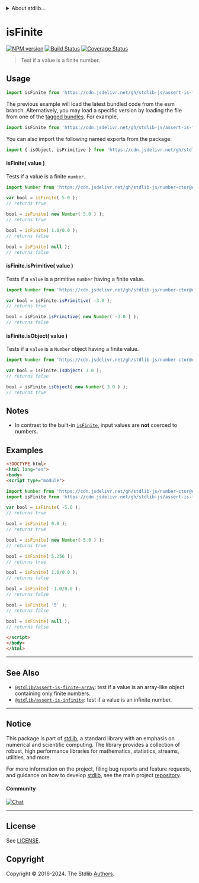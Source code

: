<!--

@license Apache-2.0

Copyright (c) 2018 The Stdlib Authors.

Licensed under the Apache License, Version 2.0 (the "License");
you may not use this file except in compliance with the License.
You may obtain a copy of the License at

   http://www.apache.org/licenses/LICENSE-2.0

Unless required by applicable law or agreed to in writing, software
distributed under the License is distributed on an "AS IS" BASIS,
WITHOUT WARRANTIES OR CONDITIONS OF ANY KIND, either express or implied.
See the License for the specific language governing permissions and
limitations under the License.

-->


<details>
  <summary>
    About stdlib...
  </summary>
  <p>We believe in a future in which the web is a preferred environment for numerical computation. To help realize this future, we've built stdlib. stdlib is a standard library, with an emphasis on numerical and scientific computation, written in JavaScript (and C) for execution in browsers and in Node.js.</p>
  <p>The library is fully decomposable, being architected in such a way that you can swap out and mix and match APIs and functionality to cater to your exact preferences and use cases.</p>
  <p>When you use stdlib, you can be absolutely certain that you are using the most thorough, rigorous, well-written, studied, documented, tested, measured, and high-quality code out there.</p>
  <p>To join us in bringing numerical computing to the web, get started by checking us out on <a href="https://github.com/stdlib-js/stdlib">GitHub</a>, and please consider <a href="https://opencollective.com/stdlib">financially supporting stdlib</a>. We greatly appreciate your continued support!</p>
</details>

# isFinite

[![NPM version][npm-image]][npm-url] [![Build Status][test-image]][test-url] [![Coverage Status][coverage-image]][coverage-url] <!-- [![dependencies][dependencies-image]][dependencies-url] -->

> Test if a value is a finite number.



<section class="usage">

## Usage

<!-- eslint-disable stdlib/no-redeclare -->

```javascript
import isFinite from 'https://cdn.jsdelivr.net/gh/stdlib-js/assert-is-finite@esm/index.mjs';
```
The previous example will load the latest bundled code from the esm branch. Alternatively, you may load a specific version by loading the file from one of the [tagged bundles](https://github.com/stdlib-js/assert-is-finite/tags). For example,

```javascript
import isFinite from 'https://cdn.jsdelivr.net/gh/stdlib-js/assert-is-finite@v0.2.2-esm/index.mjs';
```

You can also import the following named exports from the package:

```javascript
import { isObject, isPrimitive } from 'https://cdn.jsdelivr.net/gh/stdlib-js/assert-is-finite@esm/index.mjs';
```

#### isFinite( value )

Tests if a value is a finite `number`.

<!-- eslint-disable stdlib/no-redeclare, no-new-wrappers -->

```javascript
import Number from 'https://cdn.jsdelivr.net/gh/stdlib-js/number-ctor@esm/index.mjs';

var bool = isFinite( 5.0 );
// returns true

bool = isFinite( new Number( 5.0 ) );
// returns true

bool = isFinite( 1.0/0.0 );
// returns false

bool = isFinite( null );
// returns false
```

#### isFinite.isPrimitive( value )

Tests if a `value` is a primitive `number` having a finite value.

<!-- eslint-disable stdlib/no-redeclare, no-new-wrappers -->

```javascript
import Number from 'https://cdn.jsdelivr.net/gh/stdlib-js/number-ctor@esm/index.mjs';

var bool = isFinite.isPrimitive( -3.0 );
// returns true

bool = isFinite.isPrimitive( new Number( -3.0 ) );
// returns false
```

#### isFinite.isObject( value )

Tests if a `value` is a `Number` object having a finite value.

<!-- eslint-disable stdlib/no-redeclare, no-new-wrappers -->

```javascript
import Number from 'https://cdn.jsdelivr.net/gh/stdlib-js/number-ctor@esm/index.mjs';

var bool = isFinite.isObject( 3.0 );
// returns false

bool = isFinite.isObject( new Number( 3.0 ) );
// returns true
```

</section>

<!-- /.usage -->

<section class="notes">

## Notes

-   In contrast to the built-in [`isFinite`][mdn-is-finite], input values are **not** coerced to numbers.

</section>

<!-- /.notes -->

<section class="examples">

## Examples

<!-- eslint-disable stdlib/no-redeclare, no-new-wrappers -->

<!-- eslint no-undef: "error" -->

```html
<!DOCTYPE html>
<html lang="en">
<body>
<script type="module">

import Number from 'https://cdn.jsdelivr.net/gh/stdlib-js/number-ctor@esm/index.mjs';
import isFinite from 'https://cdn.jsdelivr.net/gh/stdlib-js/assert-is-finite@esm/index.mjs';

var bool = isFinite( -5.0 );
// returns true

bool = isFinite( 0.0 );
// returns true

bool = isFinite( new Number( 5.0 ) );
// returns true

bool = isFinite( 5.256 );
// returns true

bool = isFinite( 1.0/0.0 );
// returns false

bool = isFinite( -1.0/0.0 );
// returns false

bool = isFinite( '5' );
// returns false

bool = isFinite( null );
// returns false

</script>
</body>
</html>
```

</section>

<!-- /.examples -->

<!-- Section for related `stdlib` packages. Do not manually edit this section, as it is automatically populated. -->

<section class="related">

* * *

## See Also

-   <span class="package-name">[`@stdlib/assert-is-finite-array`][@stdlib/assert/is-finite-array]</span><span class="delimiter">: </span><span class="description">test if a value is an array-like object containing only finite numbers.</span>
-   <span class="package-name">[`@stdlib/assert-is-infinite`][@stdlib/assert/is-infinite]</span><span class="delimiter">: </span><span class="description">test if a value is an infinite number.</span>

</section>

<!-- /.related -->

<!-- Section for all links. Make sure to keep an empty line after the `section` element and another before the `/section` close. -->


<section class="main-repo" >

* * *

## Notice

This package is part of [stdlib][stdlib], a standard library with an emphasis on numerical and scientific computing. The library provides a collection of robust, high performance libraries for mathematics, statistics, streams, utilities, and more.

For more information on the project, filing bug reports and feature requests, and guidance on how to develop [stdlib][stdlib], see the main project [repository][stdlib].

#### Community

[![Chat][chat-image]][chat-url]

---

## License

See [LICENSE][stdlib-license].


## Copyright

Copyright &copy; 2016-2024. The Stdlib [Authors][stdlib-authors].

</section>

<!-- /.stdlib -->

<!-- Section for all links. Make sure to keep an empty line after the `section` element and another before the `/section` close. -->

<section class="links">

[npm-image]: http://img.shields.io/npm/v/@stdlib/assert-is-finite.svg
[npm-url]: https://npmjs.org/package/@stdlib/assert-is-finite

[test-image]: https://github.com/stdlib-js/assert-is-finite/actions/workflows/test.yml/badge.svg?branch=v0.2.2
[test-url]: https://github.com/stdlib-js/assert-is-finite/actions/workflows/test.yml?query=branch:v0.2.2

[coverage-image]: https://img.shields.io/codecov/c/github/stdlib-js/assert-is-finite/main.svg
[coverage-url]: https://codecov.io/github/stdlib-js/assert-is-finite?branch=main

<!--

[dependencies-image]: https://img.shields.io/david/stdlib-js/assert-is-finite.svg
[dependencies-url]: https://david-dm.org/stdlib-js/assert-is-finite/main

-->

[chat-image]: https://img.shields.io/gitter/room/stdlib-js/stdlib.svg
[chat-url]: https://app.gitter.im/#/room/#stdlib-js_stdlib:gitter.im

[stdlib]: https://github.com/stdlib-js/stdlib

[stdlib-authors]: https://github.com/stdlib-js/stdlib/graphs/contributors

[umd]: https://github.com/umdjs/umd
[es-module]: https://developer.mozilla.org/en-US/docs/Web/JavaScript/Guide/Modules

[deno-url]: https://github.com/stdlib-js/assert-is-finite/tree/deno
[deno-readme]: https://github.com/stdlib-js/assert-is-finite/blob/deno/README.md
[umd-url]: https://github.com/stdlib-js/assert-is-finite/tree/umd
[umd-readme]: https://github.com/stdlib-js/assert-is-finite/blob/umd/README.md
[esm-url]: https://github.com/stdlib-js/assert-is-finite/tree/esm
[esm-readme]: https://github.com/stdlib-js/assert-is-finite/blob/esm/README.md
[branches-url]: https://github.com/stdlib-js/assert-is-finite/blob/main/branches.md

[stdlib-license]: https://raw.githubusercontent.com/stdlib-js/assert-is-finite/main/LICENSE

[mdn-is-finite]: https://developer.mozilla.org/en-US/docs/Web/JavaScript/Reference/Global_Objects/isFinite

<!-- <related-links> -->

[@stdlib/assert/is-finite-array]: https://github.com/stdlib-js/assert-is-finite-array/tree/esm

[@stdlib/assert/is-infinite]: https://github.com/stdlib-js/assert-is-infinite/tree/esm

<!-- </related-links> -->

</section>

<!-- /.links -->
